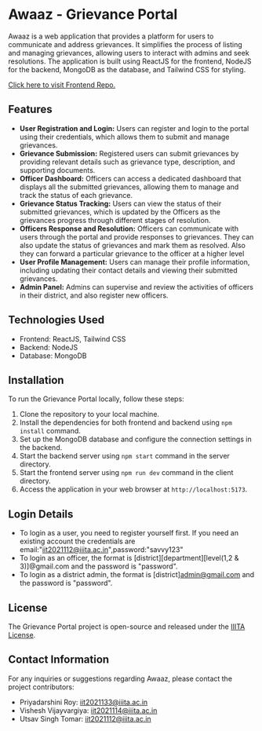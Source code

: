 # Awaaz - Grievance Portal

Awaaz is a web application that provides a platform for users to communicate and address grievances. It simplifies the process of listing and managing grievances, allowing users to interact with admins and seek resolutions. The application is built using ReactJS for the frontend, NodeJS for the backend, MongoDB as the database, and Tailwind CSS for styling.

[Click here to visit Frontend Repo.](http://github.com/tsunami03/Awaaz-Frontend)

## Features

- **User Registration and Login:** Users can register and login to the portal using their credentials, which allows them to submit and manage grievances.
- **Grievance Submission:** Registered users can submit grievances by providing relevant details such as grievance type, description, and supporting documents.
- **Officer Dashboard:** Officers can access a dedicated dashboard that displays all the submitted grievances, allowing them to manage and track the status of each grievance.
- **Grievance Status Tracking:** Users can view the status of their submitted grievances, which is updated by the Officers as the grievances progress through different stages of resolution.
- **Officers Response and Resolution:** Officers can communicate with users through the portal and provide responses to grievances. They can also update the status of grievances and mark them as resolved. Also they can forward a particular grievance to the officer at a higher level
- **User Profile Management:** Users can manage their profile information, including updating their contact details and viewing their submitted grievances.
- **Admin Panel:** Admins can supervise and review the activities of officers in their district, and also register new officers. 


## Technologies Used

- Frontend: ReactJS, Tailwind CSS
- Backend: NodeJS
- Database: MongoDB

## Installation

To run the Grievance Portal locally, follow these steps:

1. Clone the repository to your local machine.
2. Install the dependencies for both frontend and backend using `npm install` command.
3. Set up the MongoDB database and configure the connection settings in the backend.
4. Start the backend server using `npm start` command in the server directory.
5. Start the frontend server using `npm run dev` command in the client directory.
6. Access the application in your web browser at `http://localhost:5173`.

## Login Details

- To login as a user, you need to register yourself first. If you need an existing account the credentials are email:"iit2021112@iiita.ac.in",password:"savvy123"
- To login as an officer, the format is [district][department][level(1,2 & 3)]@gmail.com and the password is "password".
- To login as a district admin, the format is [district]admin@gmail.com and the password is "password".

## License

The Grievance Portal project is open-source and released under the [IIITA License](LICENSE).

## Contact Information

For any inquiries or suggestions regarding Awaaz, please contact the project contributors:

- Priyadarshini Roy: [iit2021133@iiita.ac.in](mailto:iit2021133@iiita.ac.in)
- Vishesh Vijayvargiya: [iit2021114@iiita.ac.in](mailto:iit2021114@iiita.ac.in)
- Utsav Singh Tomar: [iit2021112@iiita.ac.in](mailto:iit2021112@iiita.ac.in)
